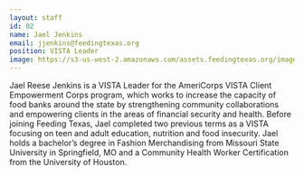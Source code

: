 ```yaml
---
layout: staff
id: 02
name: Jael Jenkins
email: jjenkins@feedingtexas.org
position: VISTA Leader
image: https://s3-us-west-2.amazonaws.com/assets.feedingtexas.org/images/staff/jael-jenkins.jpg
---
```

Jael Reese Jenkins is a VISTA Leader for the AmeriCorps VISTA Client Empowerment Corps program, which works to increase the capacity of food banks around the state by strengthening community collaborations and empowering clients in the areas of financial security and health. Before joining Feeding Texas, Jael completed two previous terms as a VISTA focusing on teen and adult education, nutrition and food insecurity. Jael holds a bachelor’s degree in Fashion Merchandising from Missouri State University in Springfield, MO and a Community Health Worker Certification from the University of Houston. 
